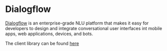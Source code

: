 # Dialogflow

[Dialogflow](https://dialogflow.com/) is an enterprise-grade NLU platform that makes it easy for
developers to design and integrate conversational user interfaces int
mobile apps, web applications, devices, and bots.

The client library can be found [here](https://github.com/GoogleCloudPlatform/google-cloud-java/tree/master/google-cloud-dialogflow)